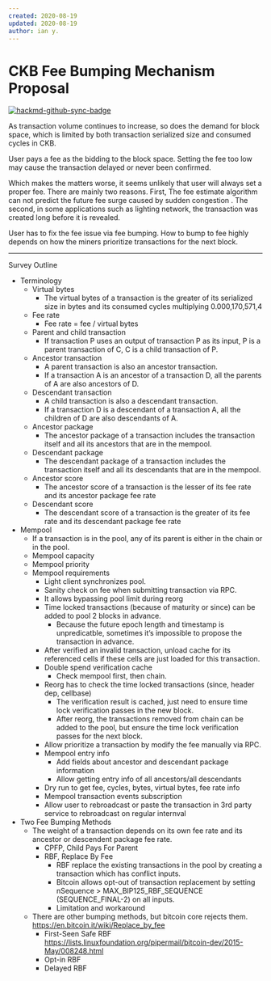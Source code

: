```yaml
---
created: 2020-08-19
updated: 2020-08-19
author: ian y.
---
```


# CKB Fee Bumping Mechanism Proposal

[![hackmd-github-sync-badge](https://hackmd.io/TzsvOkzmTwG4LHzIs_pDRg/badge)](https://hackmd.io/TzsvOkzmTwG4LHzIs_pDRg)

As transaction volume continues to increase, so does the demand for block space, which is limited by both transaction serialized size and consumed cycles in CKB.

User pays a fee as the bidding to the block space. Setting the fee too low may cause the transaction delayed or never been confirmed.

Which makes the matters worse, it seems unlikely that user will always set a proper fee. There are mainly two reasons. First, The fee estimate algorithm can not predict the future fee surge caused by sudden congestion . The second, in some applications such as lighting network, the transaction was created long before it is revealed.

User has to fix the fee issue via fee bumping. How to bump to fee highly depends on how the miners prioritize transactions for the next block.

---

Survey Outline

- Terminology
    - Virtual bytes
        - The virtual bytes of a transaction is the greater of its serialized size in bytes and its consumed cycles multiplying 0.000,170,571,4
    - Fee rate
        - Fee rate = fee / virtual bytes
    - Parent and child transaction
        - If transaction P uses an output of transaction P as its input, P is a parent transaction of C, C is a child transaction of P.
    - Ancestor transaction
        - A parent transaction is also an ancestor transaction.
        - If a transaction A is an ancestor of a transaction D, all the parents of A are also ancestors of D.
    -  Descendant transaction
        - A child transaction is also a descendant transaction.
        - If a transaction D is a descendant of a transaction A, all the children of D are also descendants of A.
    - Ancestor package
        - The ancestor package of a transaction includes the transaction itself and all its ancestors that are in the mempool.
    - Descendant package
        - The descendant package of a transaction includes the transaction itself and all its descendants that are in the mempool.
    - Ancestor score
        - The ancestor score of a transaction is the lesser of its fee rate and its ancestor package fee rate
    - Descendant score
        - The descendant score of a transaction is the greater of its fee rate and its descendant package fee rate
- Mempool
    - If a transaction is in the pool, any of its parent is either in the chain or in the pool.
    * Mempool capacity
    * Mempool priority
    - Mempool requirements
        - Light client synchronizes pool.
        - Sanity check on fee when submitting transaction via RPC.
        - It allows bypassing pool limit during reorg
        - Time locked transactions (because of maturity or since) can be added to pool 2 blocks in advance.
            - Because the future epoch length and timestamp is unpredicatble, sometimes it’s impossible to propose the transaction in advance.
        - After verified an invalid transaction, unload cache for its referenced cells if these cells are just loaded for this transaction.
        - Double spend verification cache
            - Check mempool first, then chain.
        - Reorg has to check the time locked transactions (since, header dep, cellbase)
            - The verification result is cached, just need to ensure time lock verification passes in the new block.
            - After reorg, the transactions removed from chain can be added to the pool, but ensure the time lock verification passes for the next block.
        - Allow prioritize a transaction by modify the fee manually via RPC.
        - Mempool entry info
            - Add fields about ancestor and descendant package information
            - Allow getting entry info of all ancestors/all descendants
        - Dry run to get fee, cycles, bytes, virtual bytes, fee rate info
        - Mempool transaction events subscription
        - Allow user to rebroadcast or paste the transaction in 3rd party service to rebroadcast on regular internval
- Two Fee Bumping Methods
    - The weight of a transaction depends on its own fee rate and its ancestor or descendent package fee rate.
        * CPFP, Child Pays For Parent
        - RBF, Replace By Fee
            - RBF replace the existing transactions in the pool by creating a transaction which has conflict inputs.
            - Bitcoin allows opt-out of transaction replacement by setting nSequence > MAX_BIP125_RBF_SEQUENCE (SEQUENCE_FINAL-2) on all inputs.
            * Limitation and workaround
    - There are other bumping methods, but bitcoin core rejects them.
        https://en.bitcoin.it/wiki/Replace_by_fee
        - First-Seen Safe RBF
            https://lists.linuxfoundation.org/pipermail/bitcoin-dev/2015-May/008248.html
        - Opt-in RBF
        - Delayed RBF